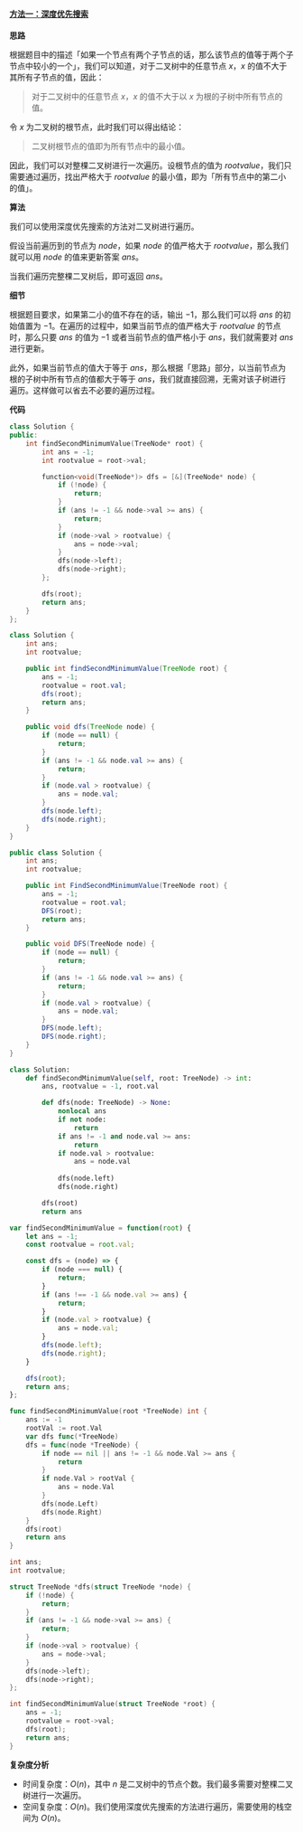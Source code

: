 #### [方法一：深度优先搜索](https://leetcode.cn/problems/second-minimum-node-in-a-binary-tree/solutions/898088/er-cha-shu-zhong-di-er-xiao-de-jie-dian-bhxiw/)

**思路**

根据题目中的描述「如果一个节点有两个子节点的话，那么该节点的值等于两个子节点中较小的一个」，我们可以知道，对于二叉树中的任意节点 $x$，$x$ 的值不大于其所有子节点的值，因此：

> 对于二叉树中的任意节点 $x$，$x$ 的值不大于以 $x$ 为根的子树中所有节点的值。

令 $x$ 为二叉树的根节点，此时我们可以得出结论：

> 二叉树根节点的值即为所有节点中的最小值。

因此，我们可以对整棵二叉树进行一次遍历。设根节点的值为 $rootvalue$，我们只需要通过遍历，找出严格大于 $rootvalue$ 的最小值，即为「所有节点中的第二小的值」。

**算法**

我们可以使用深度优先搜索的方法对二叉树进行遍历。

假设当前遍历到的节点为 $node$，如果 $node$ 的值严格大于 $rootvalue$，那么我们就可以用 $node$ 的值来更新答案 $ans$。

当我们遍历完整棵二叉树后，即可返回 $ans$。

**细节**

根据题目要求，如果第二小的值不存在的话，输出 $-1$，那么我们可以将 $ans$ 的初始值置为 $-1$。在遍历的过程中，如果当前节点的值严格大于 $rootvalue$ 的节点时，那么只要 $ans$ 的值为 $-1$ 或者当前节点的值严格小于 $ans$，我们就需要对 $ans$ 进行更新。

此外，如果当前节点的值大于等于 $ans$，那么根据「思路」部分，以当前节点为根的子树中所有节点的值都大于等于 $ans$，我们就直接回溯，无需对该子树进行遍历。这样做可以省去不必要的遍历过程。

**代码**

```cpp
class Solution {
public:
    int findSecondMinimumValue(TreeNode* root) {
        int ans = -1;
        int rootvalue = root->val;

        function<void(TreeNode*)> dfs = [&](TreeNode* node) {
            if (!node) {
                return;
            }
            if (ans != -1 && node->val >= ans) {
                return;
            }
            if (node->val > rootvalue) {
                ans = node->val;
            }
            dfs(node->left);
            dfs(node->right);
        };

        dfs(root);
        return ans;
    }
};
```

```java
class Solution {
    int ans;
    int rootvalue;

    public int findSecondMinimumValue(TreeNode root) {
        ans = -1;
        rootvalue = root.val;
        dfs(root);
        return ans;
    }

    public void dfs(TreeNode node) {
        if (node == null) {
            return;
        }
        if (ans != -1 && node.val >= ans) {
            return;
        }
        if (node.val > rootvalue) {
            ans = node.val;
        }
        dfs(node.left);
        dfs(node.right);
    }
}
```

```csharp
public class Solution {
    int ans;
    int rootvalue;

    public int FindSecondMinimumValue(TreeNode root) {
        ans = -1;
        rootvalue = root.val;
        DFS(root);
        return ans;
    }

    public void DFS(TreeNode node) {
        if (node == null) {
            return;
        }
        if (ans != -1 && node.val >= ans) {
            return;
        }
        if (node.val > rootvalue) {
            ans = node.val;
        }
        DFS(node.left);
        DFS(node.right);
    }
}
```

```python
class Solution:
    def findSecondMinimumValue(self, root: TreeNode) -> int:
        ans, rootvalue = -1, root.val

        def dfs(node: TreeNode) -> None:
            nonlocal ans
            if not node:
                return
            if ans != -1 and node.val >= ans:
                return
            if node.val > rootvalue:
                ans = node.val
            
            dfs(node.left)
            dfs(node.right)

        dfs(root)
        return ans
```

```javascript
var findSecondMinimumValue = function(root) {
    let ans = -1;
    const rootvalue = root.val;

    const dfs = (node) => {
        if (node === null) {
            return;
        }
        if (ans !== -1 && node.val >= ans) {
            return;
        }
        if (node.val > rootvalue) {
            ans = node.val;
        }
        dfs(node.left);
        dfs(node.right);
    }

    dfs(root);
    return ans;
};
```

```go
func findSecondMinimumValue(root *TreeNode) int {
    ans := -1
    rootVal := root.Val
    var dfs func(*TreeNode)
    dfs = func(node *TreeNode) {
        if node == nil || ans != -1 && node.Val >= ans {
            return
        }
        if node.Val > rootVal {
            ans = node.Val
        }
        dfs(node.Left)
        dfs(node.Right)
    }
    dfs(root)
    return ans
}
```

```c
int ans;
int rootvalue;

struct TreeNode *dfs(struct TreeNode *node) {
    if (!node) {
        return;
    }
    if (ans != -1 && node->val >= ans) {
        return;
    }
    if (node->val > rootvalue) {
        ans = node->val;
    }
    dfs(node->left);
    dfs(node->right);
};

int findSecondMinimumValue(struct TreeNode *root) {
    ans = -1;
    rootvalue = root->val;
    dfs(root);
    return ans;
}
```

**复杂度分析**

-   时间复杂度：$O(n)$，其中 $n$ 是二叉树中的节点个数。我们最多需要对整棵二叉树进行一次遍历。
-   空间复杂度：$O(n)$。我们使用深度优先搜索的方法进行遍历，需要使用的栈空间为 $O(n)$。
